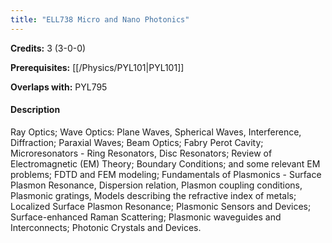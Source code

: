 ```yaml
---
title: "ELL738 Micro and Nano Photonics"
---
```

**Credits:** 3 (3-0-0)

**Prerequisites:** [[/Physics/PYL101|PYL101]]

**Overlaps with:** PYL795

#### Description
Ray Optics; Wave Optics: Plane Waves, Spherical Waves, Interference, Diffraction; Paraxial Waves; Beam Optics; Fabry Perot Cavity; Microresonators - Ring Resonators, Disc Resonators; Review of Electromagnetic (EM) Theory; Boundary Conditions; and some relevant EM problems; FDTD and FEM modeling; Fundamentals of Plasmonics - Surface Plasmon Resonance, Dispersion relation, Plasmon coupling conditions, Plasmonic gratings, Models describing the refractive index of metals; Localized Surface Plasmon Resonance; Plasmonic Sensors and Devices; Surface-enhanced Raman Scattering; Plasmonic waveguides and Interconnects; Photonic Crystals and Devices.